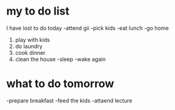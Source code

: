 
# my to do list
I have lost to do today
-attend gii
-pick kids
-eat lunch
-go home
  1. play with kids
  2. do laundry
  3. cook dinner
  4. clean the house
-sleep
-wake again

# what to do tomorrow
-prepare breakfast
-feed the kids
-attaend lecture
